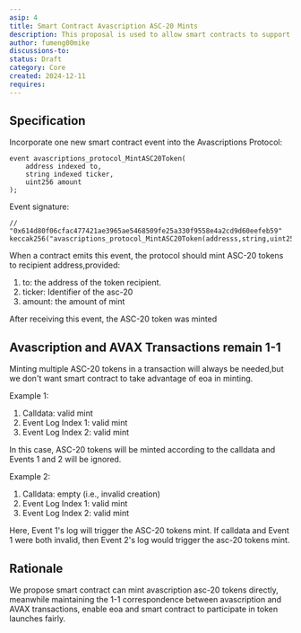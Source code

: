 ```yaml
---
asip: 4
title: Smart Contract Avascription ASC-20 Mints
description: This proposal is used to allow smart contracts to support ASC-20 mints 
author: fumeng00mike
discussions-to: 
status: Draft
category: Core
created: 2024-12-11
requires: 
---
```


## Specification
Incorporate one new smart contract event into the Avascriptions Protocol:
```solidity
event avascriptions_protocol_MintASC20Token(
    address indexed to,
    string indexed ticker,
    uint256 amount
);
```
Event signature:
```solidity
// "0x614d80f06cfac477421ae3965ae5468509fe25a330f9558e4a2cd9d60eefeb59"
keccak256("avascriptions_protocol_MintASC20Token(addresss,string,uint256)");
```
When a contract emits this event, the protocol should mint ASC-20 tokens to recipient address,provided:

1. to: the address of the token recipient.
2. ticker:  Identifier of the asc-20
3. amount:  the amount of mint

After receiving this event, the ASC-20 token was minted 
  
## Avascription and AVAX Transactions remain 1-1
Minting multiple ASC-20 tokens in a transaction will always be needed,but we don't want smart contract to take advantage of eoa in minting.

Example 1:

1. Calldata: valid mint
2. Event Log Index 1: valid mint
3. Event Log Index 2: valid mint

In this case, ASC-20 tokens will be minted according to the calldata and Events 1 and 2 will be ignored.

Example 2:

1. Calldata: empty (i.e., invalid creation)
2. Event Log Index 1: valid mint
3. Event Log Index 2: valid mint

Here, Event 1's log will trigger the ASC-20 tokens mint. If calldata and Event 1 were both invalid, then Event 2's log would trigger the asc-20 tokens mint.

## Rationale
We propose smart contract can mint avascription asc-20 tokens directly, meanwhile maintaining the 1-1 correspondence between avascription and AVAX transactions, enable eoa and smart contract to participate in token launches fairly.